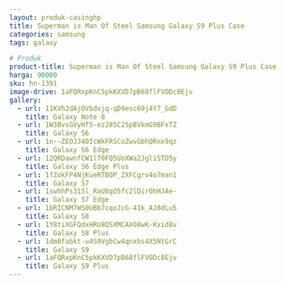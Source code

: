 ```yaml
---
layout: produk-casinghp
title: Superman is Man Of Steel Samsung Galaxy S9 Plus Case
categories: samsung
tags: galaxy

# Produk
product-title: Superman is Man Of Steel Samsung Galaxy S9 Plus Case
harga: 90000
sku: hn-1391
image-drive: 1aFQRxpKnC5pkKXVD7pB68flFVODc8Ejv
gallery:
  - url: 11KVh2dAjOVbdxjq-qD9esc69j4Y7_GdD
    title: Galaxy Note 8
  - url: 1W3BvsGVyHfS-ez285C25pBVkmG9BFxTZ
    title: Galaxy S6
  - url: 1n--ZEOJJ40IcWkFRSCoZwvGbhQRnx9qz
    title: Galaxy S6 Edge
  - url: 12QRDawnfCW1lT0FQ5UoXWa2JgliSTD5y
    title: Galaxy S6 Edge Plus
  - url: 1fZokFP4NjKueRTBOP_ZXFCgrv4o7man1
    title: Galaxy S7
  - url: 1swhhPs31Sl_RaU8gO5fc2lDirOhHJAe-
    title: Galaxy S7 Edge
  - url: 1bRICNM7WS0UBb7cqoJcG-41k_AJ8dLu5
    title: Galaxy S8
  - url: 1Y8tiXGFQdxHRU8QSXMCAXO8wK-Kxid8v
    title: Galaxy S8 Plus
  - url: 1dm0fabkt-u4S9VgbCw4qnxbs4X5NtGrC
    title: Galaxy S9
  - url: 1aFQRxpKnC5pkKXVD7pB68flFVODc8Ejv
    title: Galaxy S9 Plus
---
```


